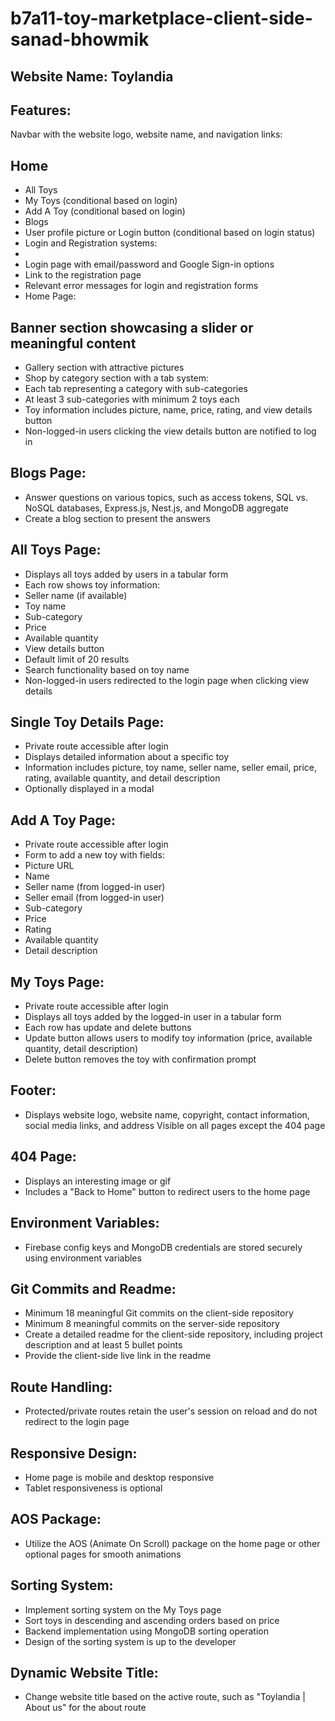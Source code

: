# b7a11-toy-marketplace-client-side-sanad-bhowmik


## Website Name: Toylandia

## Features:

Navbar with the website logo, website name, and navigation links:

## Home
* All Toys
* My Toys (conditional based on login)
* Add A Toy (conditional based on login)
* Blogs
* User profile picture or Login button (conditional based on login status)
* Login and Registration systems:
* 
* Login page with email/password and Google Sign-in options
* Link to the registration page
* Relevant error messages for login and registration forms
* Home Page:

## Banner section showcasing a slider or meaningful content
* Gallery section with attractive pictures
* Shop by category section with a tab system:
* Each tab representing a category with sub-categories
* At least 3 sub-categories with minimum 2 toys each
* Toy information includes picture, name, price, rating, and view details button
* Non-logged-in users clicking the view details button are notified to log in
## Blogs Page:

* Answer questions on various topics, such as access tokens, SQL vs. NoSQL databases, Express.js, Nest.js, and MongoDB aggregate
* Create a blog section to present the answers
## All Toys Page:

* Displays all toys added by users in a tabular form
* Each row shows toy information:
* Seller name (if available)
* Toy name
* Sub-category
* Price
* Available quantity
* View details button
* Default limit of 20 results
* Search functionality based on toy name
* Non-logged-in users redirected to the login page when clicking view details
## Single Toy Details Page:

* Private route accessible after login
* Displays detailed information about a specific toy
* Information includes picture, toy name, seller name, seller email, price, rating, available quantity, and detail description
* Optionally displayed in a modal
## Add A Toy Page:

* Private route accessible after login
* Form to add a new toy with fields:
* Picture URL
* Name
* Seller name (from logged-in user)
* Seller email (from logged-in user)
* Sub-category
* Price
* Rating
* Available quantity
* Detail description
## My Toys Page:

* Private route accessible after login
* Displays all toys added by the logged-in user in a tabular form
* Each row has update and delete buttons
* Update button allows users to modify toy information (price, available quantity, detail description)
* Delete button removes the toy with confirmation prompt
## Footer:

* Displays website logo, website name, copyright, contact information, social media links, and address
Visible on all pages except the 404 page
## 404 Page:

* Displays an interesting image or gif
* Includes a "Back to Home" button to redirect users to the home page
## Environment Variables:

* Firebase config keys and MongoDB credentials are stored securely using environment variables
## Git Commits and Readme:

* Minimum 18 meaningful Git commits on the client-side repository
* Minimum 8 meaningful commits on the server-side repository
* Create a detailed readme for the client-side repository, including project description and at least 5 bullet points
* Provide the client-side live link in the readme
## Route Handling:

* Protected/private routes retain the user's session on reload and do not redirect to the login page
## Responsive Design:

* Home page is mobile and desktop responsive
* Tablet responsiveness is optional
## AOS Package:

* Utilize the AOS (Animate On Scroll) package on the home page or other optional pages for smooth animations
## Sorting System:

* Implement sorting system on the My Toys page
* Sort toys in descending and ascending orders based on price
* Backend implementation using MongoDB sorting operation
* Design of the sorting system is up to the developer
## Dynamic Website Title:

* Change website title based on the active route, such as "Toylandia | About us" for the about route